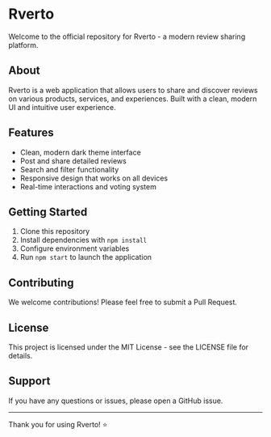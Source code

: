 # Rverto

Welcome to the official repository for Rverto - a modern review sharing platform.

## About

Rverto is a web application that allows users to share and discover reviews on various products, services, and experiences. Built with a clean, modern UI and intuitive user experience.

## Features

- Clean, modern dark theme interface
- Post and share detailed reviews
- Search and filter functionality
- Responsive design that works on all devices
- Real-time interactions and voting system

## Getting Started

1. Clone this repository
2. Install dependencies with `npm install`
3. Configure environment variables
4. Run `npm start` to launch the application

## Contributing

We welcome contributions! Please feel free to submit a Pull Request.

## License

This project is licensed under the MIT License - see the LICENSE file for details.

## Support

If you have any questions or issues, please open a GitHub issue.

---

Thank you for using Rverto! ⭐
